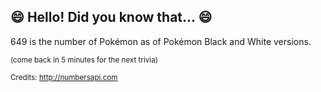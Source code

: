 ## :smile: Hello! Did you know that... :smile:
649 is the number of Pokémon as of Pokémon Black and White versions.

<sup>(come back in 5 minutes for the next trivia)</sup>


<sup>Credits: http://numbersapi.com</sup>
